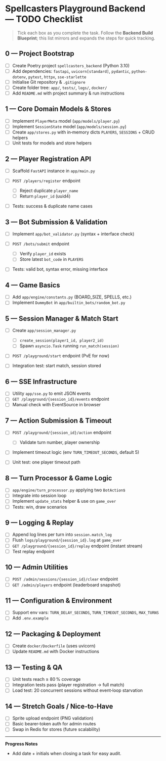 # Spellcasters Playground Backend — TODO Checklist

> Tick each box as you complete the task.  Follow the **Backend Build Blueprint**; this list mirrors and expands the steps for quick tracking.

## 0 — Project Bootstrap

* [ ] Create Poetry project `spellcasters_backend` (Python 3.10)
* [ ] Add dependencies: `fastapi`, `uvicorn[standard]`, `pydantic`, `python-dotenv`, `pytest`, `httpx`, `sse-starlette`
* [ ] Initialise Git repository & `.gitignore`
* [ ] Create folder tree: `app/`, `tests/`, `logs/`, `docker/`
* [ ] Add `README.md` with project summary & run instructions

## 1 — Core Domain Models & Stores

* [ ] Implement `PlayerMeta` model (`app/models/player.py`)
* [ ] Implement `SessionState` model (`app/models/session.py`)
* [ ] Create `app/stores.py` with in‑memory dicts `PLAYERS`, `SESSIONS` + CRUD helpers
* [ ] Unit tests for models and store helpers

## 2 — Player Registration API

* [ ] Scaffold `FastAPI` instance in `app/main.py`
* [ ] `POST /players/register` endpoint

  * [ ] Reject duplicate `player_name`
  * [ ] Return `player_id` (uuid4)
* [ ] Tests: success & duplicate name cases

## 3 — Bot Submission & Validation

* [ ] Implement `app/bot_validator.py` (syntax + interface check)
* [ ] `POST /bots/submit` endpoint

  * [ ] Verify `player_id` exists
  * [ ] Store latest `bot_code` in `PLAYERS`
* [ ] Tests: valid bot, syntax error, missing interface

## 4 — Game Basics

* [ ] Add `app/engine/constants.py` (BOARD\_SIZE, SPELLS, etc.)
* [ ] Implement `DummyBot` in `app/builtin_bots/random_bot.py`

## 5 — Session Manager & Match Start

* [ ] Create `app/session_manager.py`

  * [ ] `create_session(player1_id, player2_id)`
  * [ ] Spawn `asyncio.Task` running `run_match(session)`
* [ ] `POST /playground/start` endpoint (PvE for now)
* [ ] Integration test: start match, session stored

## 6 — SSE Infrastructure

* [ ] Utility `app/sse.py` to emit JSON events
* [ ] `GET /playground/{session_id}/events` endpoint
* [ ] Manual check with EventSource in browser

## 7 — Action Submission & Timeout

* [ ] `POST /playground/{session_id}/action` endpoint

  * [ ] Validate turn number, player ownership
* [ ] Implement timeout logic (env `TURN_TIMEOUT_SECONDS`, default 5)
* [ ] Unit test: one player timeout path

## 8 — Turn Processor & Game Logic

* [ ] `app/engine/turn_processor.py` applying two `BotAction`s
* [ ] Integrate into session loop
* [ ] Implement `update_stats` helper & use on `game_over`
* [ ] Tests: win, draw scenarios

## 9 — Logging & Replay

* [ ] Append log lines per turn into `session.match_log`
* [ ] Flush `logs/playground/{session_id}.log` at `game_over`
* [ ] `GET /playground/{session_id}/replay` endpoint (instant stream)
* [ ] Test replay endpoint

## 10 — Admin Utilities

* [ ] `POST /admin/sessions/{session_id}/clear` endpoint
* [ ] `GET /admin/players` endpoint (leaderboard snapshot)

## 11 — Configuration & Environment

* [ ] Support env vars: `TURN_DELAY_SECONDS`, `TURN_TIMEOUT_SECONDS`, `MAX_TURNS`
* [ ] Add `.env.example`

## 12 — Packaging & Deployment

* [ ] Create `docker/Dockerfile` (uses uvicorn)
* [ ] Update `README.md` with Docker instructions

## 13 — Testing & QA

* [ ] Unit tests reach ≥ 80 % coverage
* [ ] Integration tests pass (player registration → full match)
* [ ] Load test: 20 concurrent sessions without event‑loop starvation

## 14 — Stretch Goals / Nice‑to‑Have

* [ ] Sprite upload endpoint (PNG validation)
* [ ] Basic bearer‑token auth for admin routes
* [ ] Swap in Redis for stores (future scalability)

---

**Progress Notes**

* Add date + initials when closing a task for easy audit.
